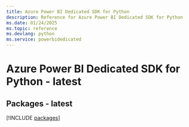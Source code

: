 ```yaml
---
title: Azure Power BI Dedicated SDK for Python
description: Reference for Azure Power BI Dedicated SDK for Python
ms.date: 01/24/2025
ms.topic: reference
ms.devlang: python
ms.service: powerbidedicated
---
```

# Azure Power BI Dedicated SDK for Python - latest
## Packages - latest
[!INCLUDE [packages](power-bi-dedicated-index.md)]